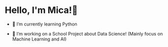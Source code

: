    # Hello, I'm Mica!👋

- 🌱 I’m currently learning Python

- 🔭 I’m working on a School Project about Data Science! (Mainly focus on Machine Learning and AI)



<!--
**micatokashiki/micatokashiki** is a ✨ _special_ ✨ repository because its `README.md` (this file) appears on your GitHub profile.

Here are some ideas to get you started:

- 🔭 I’m currently working on ...
- 🌱 I’m currently learning ...
- 👯 I’m looking to collaborate on ...
- 🤔 I’m looking for help with ...
- 💬 Ask me about ...
- 📫 How to reach me: ...
- 😄 Pronouns: ...
- ⚡ Fun fact: ...
-->
